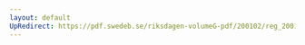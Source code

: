 ```yaml
---
layout: default
UpRedirect: https://pdf.swedeb.se/riksdagen-volumeG-pdf/200102/reg_200102/reg_200102_0266.pdf
---
```

